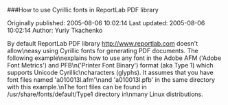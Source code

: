###How to use Cyrillic fonts in ReportLab PDF library

Originally published: 2005-08-06 10:02:14
Last updated: 2005-08-06 10:02:14
Author: Yuriy Tkachenko

By default ReportLab PDF library <http://www.reportlab.com> doesn't allow\neasy using Cyrillic fonts for generating PDF documents. The following example\nexplains how to use any font in the Adobe AFM ('Adobe Font Metrics') and PFB\n('Printer Font Binary') format (aka Type 1) which supports Unicode Cyrillic\ncharacters (glyphs). It assumes that you have font files named 'a010013l.afm'\nand 'a010013l.pfb' in the same directory with this example.\nThe font files can be found in /usr/share/fonts/default/Type1 directory in\nmany Linux distributions.